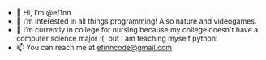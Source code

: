 - 👋 Hi, I’m @ef1nn
- 👀 I’m interested in all things programming! Also nature and videogames.
- 🌱 I’m currently in college for nursing because my college doesn't have a computer science major :(, but I am teaching myself python!
- 📫 You can reach me at efinncode@gmail.com

<!---
ef1nn/ef1nn is a ✨ special ✨ repository because its `README.md` (this file) appears on your GitHub profile.
You can click the Preview link to take a look at your changes.
--->
